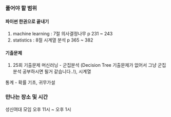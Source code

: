 ### 풀어야 할 범위

#### 파이썬 한권으로 끝내기
1. machine learning : 7절 의사결정나무 p 231 ~ 243
2. statistics : 8절 시계열 분석 p 365 ~ 382

#### 기출문제

1. 25회 기출문제
머신러닝 - 군집분석 (Decision Tree 기출문제가 없어서 그냥 군집분석 공부하시면 될거 같습니다..!), 시계열

통계 - 확률 기초, 귀무가설

### 만나는 장소 및 시간

성신여대 모임
오후 11시 ~ 오후 1시